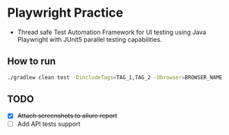 # Playwright Practice

- Thread safe Test Automation Framework for UI testing using Java Playwright with JUnit5 parallel testing capabilities.

## How to run

```bash
./gradlew clean test -DincludeTags=TAG_1,TAG_2 -Dbrowser=BROWSER_NAME
```

## TODO

- [x] ~~Attach screenshots to allure report~~
- [ ] Add API tests support
